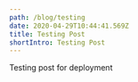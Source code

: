 ```yaml
---
path: /blog/testing
date: 2020-04-29T10:44:41.569Z
title: Testing Post
shortIntro: Testing Post
---
```


Testing post for deployment
